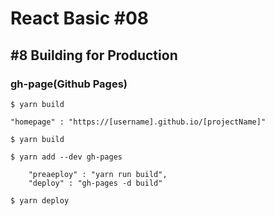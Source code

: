 # React Basic #08

## #8 Building for Production 

### gh-page(Github Pages)

```
$ yarn build

"homepage" : "https://[username].github.io/[projectName]"

$ yarn build

$ yarn add --dev gh-pages

    "preaeploy" : "yarn run build",
    "deploy" : "gh-pages -d build"

$ yarn deploy
```